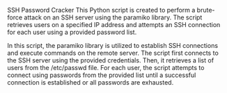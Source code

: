 SSH Password Cracker
This Python script is created to perform a brute-force attack on an SSH server using the paramiko library. 
The script retrieves users on a specified IP address and attempts an SSH connection for each user using a provided password list.

In this script, the paramiko library is utilized to establish SSH connections and execute commands on the remote server. 
The script first connects to the SSH server using the provided credentials. 
Then, it retrieves a list of users from the /etc/passwd file. 
For each user, the script attempts to connect using passwords from the provided list until a successful connection is established or all passwords are exhausted.
